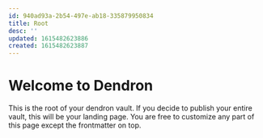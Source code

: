 ```yaml
---
id: 940ad93a-2b54-497e-ab18-335879950834
title: Root
desc: ''
updated: 1615482623886
created: 1615482623887
---
```

# Welcome to Dendron

This is the root of your dendron vault. If you decide to publish your entire vault, this will be your landing page. You are free to customize any part of this page except the frontmatter on top. 
